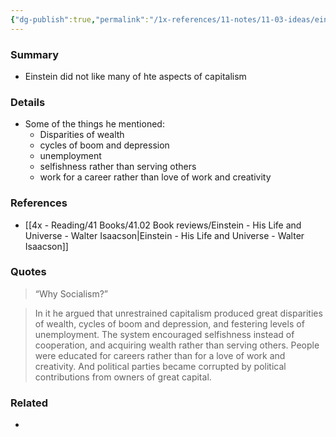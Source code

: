 ```yaml
---
{"dg-publish":true,"permalink":"/1x-references/11-notes/11-03-ideas/einstein-on-the-downsides-of-capitalism/","title":"Einstein on the downsides of capitalism","created":"2025-02-20T17:27:21.186+03:00","updated":"2025-02-20T22:53:44.520+03:00"}
---
```



### Summary
- Einstein did not like many of hte aspects of capitalism

### Details
- Some of the things he mentioned:
	- Disparities of wealth
	- cycles of boom and depression
	- unemployment
	- selfishness rather than serving others
	- work for a career rather than love of work and creativity

### References
- [[4x - Reading/41 Books/41.02 Book reviews/Einstein - His Life and Universe - Walter Isaacson\|Einstein - His Life and Universe - Walter Isaacson]]

### Quotes
> “Why Socialism?”

> In it he argued that unrestrained capitalism produced great disparities of wealth, cycles of boom and depression, and festering levels of unemployment. The system encouraged selfishness instead of cooperation, and acquiring wealth rather than serving others. People were educated for careers rather than for a love of work and creativity. And political parties became corrupted by political contributions from owners of great capital.

### Related
- 